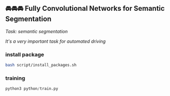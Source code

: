 ## 🚘🚘🚘 Fully Convolutional Networks for Semantic Segmentation


*Task: semantic segmentation*

*It's a very important task for automated driving*


### install package
```bash
bash script/install_packages.sh
```

### training
```python
python3 python/train.py
```

